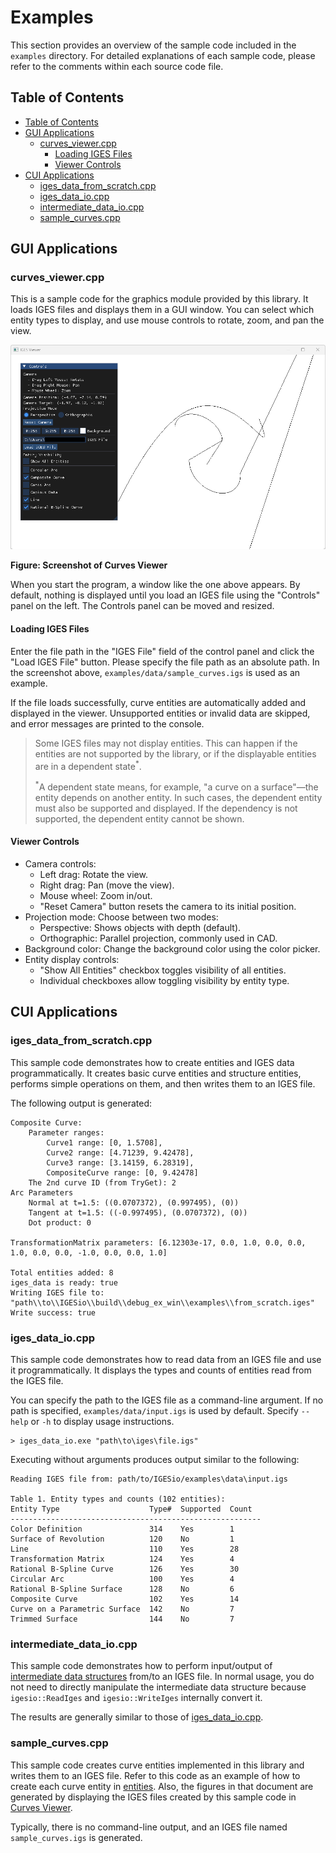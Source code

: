 # Examples

This section provides an overview of the sample code included in the `examples` directory. For detailed explanations of each sample code, please refer to the comments within each source code file.

## Table of Contents

- [Table of Contents](#table-of-contents)
- [GUI Applications](#gui-applications)
  - [curves\_viewer.cpp](#curves_viewercpp)
    - [Loading IGES Files](#loading-iges-files)
    - [Viewer Controls](#viewer-controls)
- [CUI Applications](#cui-applications)
  - [iges\_data\_from\_scratch.cpp](#iges_data_from_scratchcpp)
  - [iges\_data\_io.cpp](#iges_data_iocpp)
  - [intermediate\_data\_io.cpp](#intermediate_data_iocpp)
  - [sample\_curves.cpp](#sample_curvescpp)

## GUI Applications

### curves_viewer.cpp

This is a sample code for the graphics module provided by this library. It loads IGES files and displays them in a GUI window. You can select which entity types to display, and use mouse controls to rotate, zoom, and pan the view.

<img src="./images/curves_viewer_window.png" alt="Curves Viewer Screenshot" width="600"/>

**Figure: Screenshot of Curves Viewer**

When you start the program, a window like the one above appears. By default, nothing is displayed until you load an IGES file using the "Controls" panel on the left. The Controls panel can be moved and resized.

#### Loading IGES Files

Enter the file path in the "IGES File" field of the control panel and click the "Load IGES File" button. Please specify the file path as an absolute path. In the screenshot above, `examples/data/sample_curves.igs` is used as an example.

If the file loads successfully, curve entities are automatically added and displayed in the viewer. Unsupported entities or invalid data are skipped, and error messages are printed to the console.

> Some IGES files may not display entities. This can happen if the entities are not supported by the library, or if the displayable entities are in a dependent state<sup>*</sup>.
>
> <sup>*</sup>A dependent state means, for example, "a curve on a surface"—the entity depends on another entity. In such cases, the dependent entity must also be supported and displayed. If the dependency is not supported, the dependent entity cannot be shown.

#### Viewer Controls

- Camera controls:
    - Left drag: Rotate the view.
    - Right drag: Pan (move the view).
    - Mouse wheel: Zoom in/out.
    - "Reset Camera" button resets the camera to its initial position.
- Projection mode: Choose between two modes:
    - Perspective: Shows objects with depth (default).
    - Orthographic: Parallel projection, commonly used in CAD.
- Background color: Change the background color using the color picker.
- Entity display controls:
    - "Show All Entities" checkbox toggles visibility of all entities.
    - Individual checkboxes allow toggling visibility by entity type.

## CUI Applications

### iges_data_from_scratch.cpp

This sample code demonstrates how to create entities and IGES data programmatically. It creates basic curve entities and structure entities, performs simple operations on them, and then writes them to an IGES file.

The following output is generated:

```
Composite Curve:
    Parameter ranges:
        Curve1 range: [0, 1.5708],
        Curve2 range: [4.71239, 9.42478],
        Curve3 range: [3.14159, 6.28319],
        CompositeCurve range: [0, 9.42478]
    The 2nd curve ID (from TryGet): 2
Arc Parameters
    Normal at t=1.5: ((0.0707372), (0.997495), (0))
    Tangent at t=1.5: ((-0.997495), (0.0707372), (0))
    Dot product: 0

TransformationMatrix parameters: [6.12303e-17, 0.0, 1.0, 0.0, 0.0, 1.0, 0.0, 0.0, -1.0, 0.0, 0.0, 1.0]

Total entities added: 8
iges_data is ready: true
Writing IGES file to: "path\\to\\IGESio\\build\\debug_ex_win\\examples\\from_scratch.iges"
Write success: true
```

### iges_data_io.cpp

This sample code demonstrates how to read data from an IGES file and use it programmatically. It displays the types and counts of entities read from the IGES file.

You can specify the path to the IGES file as a command-line argument. If no path is specified, `examples/data/input.igs` is used by default.  Specify `--help` or `-h` to display usage instructions.

```
> iges_data_io.exe "path\to\iges\file.igs"
```

Executing without arguments produces output similar to the following:

```
Reading IGES file from: path/to/IGESio/examples\data\input.igs

Table 1. Entity types and counts (102 entities):
Entity Type                    Type#  Supported  Count
--------------------------------------------------------
Color Definition               314    Yes        1
Surface of Revolution          120    No         1
Line                           110    Yes        28
Transformation Matrix          124    Yes        4
Rational B-Spline Curve        126    Yes        30
Circular Arc                   100    Yes        4
Rational B-Spline Surface      128    No         6
Composite Curve                102    Yes        14
Curve on a Parametric Surface  142    No         7
Trimmed Surface                144    No         7
```

### intermediate_data_io.cpp

This sample code demonstrates how to perform input/output of [intermediate data structures](./intermediate_data_structure.md) from/to an IGES file. In normal usage, you do not need to directly manipulate the intermediate data structure because `igesio::ReadIges` and `igesio::WriteIges` internally convert it.

The results are generally similar to those of [iges_data_io.cpp](#iges_data_iocpp).

### sample_curves.cpp

This sample code creates curve entities implemented in this library and writes them to an IGES file. Refer to this code as an example of how to create each curve entity in [entities](./entities/entities.md). Also, the figures in that document are generated by displaying the IGES files created by this sample code in [Curves Viewer](#gui-applications).

Typically, there is no command-line output, and an IGES file named `sample_curves.igs` is generated.
